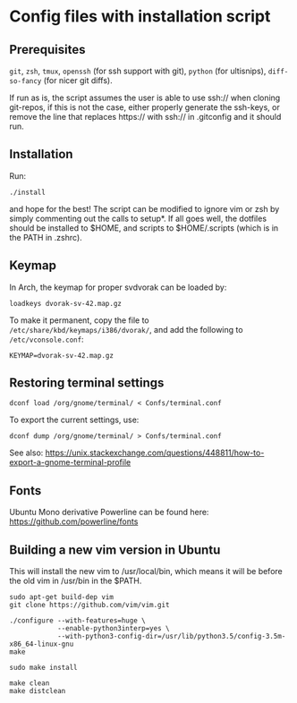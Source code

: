 # Config files with installation script

## Prerequisites

```git```, ```zsh```, ```tmux```, ```openssh``` (for ssh support with git),
```python``` (for ultisnips), ```diff-so-fancy``` (for nicer git diffs).

If run as is, the script assumes the user is able to use ssh:// when cloning
git-repos, if this is not the case, either properly generate the ssh-keys, or
remove the line that replaces https:// with ssh:// in .gitconfig and it should
run.

## Installation

Run:

```shell
./install
```

and hope for the best! The script can be modified to ignore vim or zsh by
simply commenting out the calls to setup\*. If all goes well, the dotfiles
should be installed to $HOME, and scripts to $HOME/.scripts (which is in the
PATH in .zshrc).


## Keymap

In Arch, the keymap for proper svdvorak can be loaded by:

```shell
loadkeys dvorak-sv-42.map.gz
```

To make it permanent, copy the file to ```/etc/share/kbd/keymaps/i386/dvorak/```, and add the following to ```/etc/vconsole.conf```:

```
KEYMAP=dvorak-sv-42.map.gz
```

## Restoring terminal settings

```shell
dconf load /org/gnome/terminal/ < Confs/terminal.conf
```

To export the current settings, use:

```shell
dconf dump /org/gnome/terminal/ > Confs/terminal.conf
```

See also:
https://unix.stackexchange.com/questions/448811/how-to-export-a-gnome-terminal-profile

## Fonts

Ubuntu Mono derivative Powerline can be found here:
https://github.com/powerline/fonts

## Building a new vim version in Ubuntu

This will install the new vim to /usr/local/bin, which means it will be before
the old vim in /usr/bin in the $PATH.

```shell
sudo apt-get build-dep vim
git clone https://github.com/vim/vim.git

./configure --with-features=huge \
            --enable-python3interp=yes \
            --with-python3-config-dir=/usr/lib/python3.5/config-3.5m-x86_64-linux-gnu
make

sudo make install

make clean
make distclean

```
